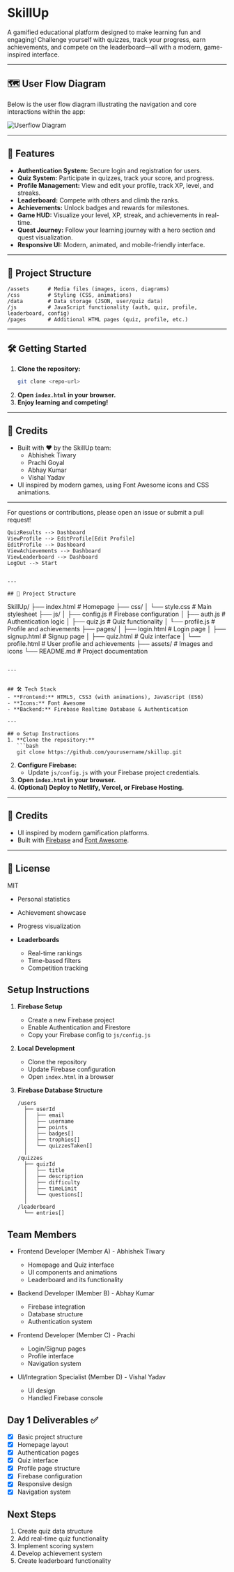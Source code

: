 # SkillUp

A gamified educational platform designed to make learning fun and engaging! Challenge yourself with quizzes, track your progress, earn achievements, and compete on the leaderboard—all with a modern, game-inspired interface.

---

## 🗺️ User Flow Diagram

Below is the user flow diagram illustrating the navigation and core interactions within the app:

![Userflow Diagram](assets/userflow-diagram.png)

---

## 🚀 Features
- **Authentication System:** Secure login and registration for users.
- **Quiz System:** Participate in quizzes, track your score, and progress.
- **Profile Management:** View and edit your profile, track XP, level, and streaks.
- **Leaderboard:** Compete with others and climb the ranks.
- **Achievements:** Unlock badges and rewards for milestones.
- **Game HUD:** Visualize your level, XP, streak, and achievements in real-time.
- **Quest Journey:** Follow your learning journey with a hero section and quest visualization.
- **Responsive UI:** Modern, animated, and mobile-friendly interface.

---

## 📁 Project Structure
```
/assets      # Media files (images, icons, diagrams)
/css         # Styling (CSS, animations)
/data        # Data storage (JSON, user/quiz data)
/js          # JavaScript functionality (auth, quiz, profile, leaderboard, config)
/pages       # Additional HTML pages (quiz, profile, etc.)
```

---

## 🛠️ Getting Started
1. **Clone the repository:**
   ```bash
   git clone <repo-url>
   ```
2. **Open `index.html` in your browser.**
3. **Enjoy learning and competing!**

---

## 🙌 Credits
- Built with ❤️ by the SkillUp team:
  - Abhishek Tiwary
  - Prachi Goyal
  - Abhay Kumar
  - Vishal Yadav
- UI inspired by modern games, using Font Awesome icons and CSS animations.

---

For questions or contributions, please open an issue or submit a pull request!

    QuizResults --> Dashboard
    ViewProfile --> EditProfile[Edit Profile]
    EditProfile --> Dashboard
    ViewAchievements --> Dashboard
    ViewLeaderboard --> Dashboard
    LogOut --> Start
```

---

## 📂 Project Structure

```
SkillUp/
├── index.html              # Homepage
├── css/
│   └── style.css           # Main stylesheet
├── js/
│   ├── config.js           # Firebase configuration
│   ├── auth.js             # Authentication logic
│   ├── quiz.js             # Quiz functionality
│   └── profile.js          # Profile and achievements
├── pages/
│   ├── login.html          # Login page
│   ├── signup.html         # Signup page
│   ├── quiz.html           # Quiz interface
│   └── profile.html        # User profile and achievements
├── assets/                 # Images and icons
└── README.md               # Project documentation
```

---


## 🛠️ Tech Stack
- **Frontend:** HTML5, CSS3 (with animations), JavaScript (ES6)
- **Icons:** Font Awesome
- **Backend:** Firebase Realtime Database & Authentication

---

## ⚙️ Setup Instructions
1. **Clone the repository:**
   ```bash
   git clone https://github.com/yourusername/skillup.git
   ```
2. **Configure Firebase:**
   - Update `js/config.js` with your Firebase project credentials.
3. **Open `index.html` in your browser.**
4. **(Optional) Deploy to Netlify, Vercel, or Firebase Hosting.**

---

## 🙏 Credits
- UI inspired by modern gamification platforms.
- Built with [Firebase](https://firebase.google.com/) and [Font Awesome](https://fontawesome.com/).

---

## 📄 License
MIT
  - Personal statistics
  - Achievement showcase
  - Progress visualization

- **Leaderboards**
  - Real-time rankings
  - Time-based filters
  - Competition tracking

## Setup Instructions

1. **Firebase Setup**
   - Create a new Firebase project
   - Enable Authentication and Firestore
   - Copy your Firebase config to `js/config.js`

2. **Local Development**
   - Clone the repository
   - Update Firebase configuration
   - Open `index.html` in a browser

3. **Firebase Database Structure**
   ```
   /users
     ├── userId
     │   ├── email
     │   ├── username
     │   ├── points
     │   ├── badges[]
     │   ├── trophies[]
     │   └── quizzesTaken[]
     │
   /quizzes
     ├── quizId
     │   ├── title
     │   ├── description
     │   ├── difficulty
     │   ├── timeLimit
     │   └── questions[]
     │
   /leaderboard
     └── entries[]
   ```

## Team Members

- Frontend Developer (Member A) - Abhishek Tiwary
  - Homepage and Quiz interface
  - UI components and animations
  - Leaderboard and its functionality

- Backend Developer (Member B) - Abhay Kumar
  - Firebase integration
  - Database structure
  - Authentication system

- Frontend Developer (Member C) - Prachi
  - Login/Signup pages
  - Profile interface
  - Navigation system

- UI/Integration Specialist (Member D) - Vishal Yadav
  - UI design
  - Handled Firebase console

## Day 1 Deliverables ✅

- [x] Basic project structure
- [x] Homepage layout
- [x] Authentication pages
- [x] Quiz interface
- [x] Profile page structure
- [x] Firebase configuration
- [x] Responsive design
- [x] Navigation system

## Next Steps

1. Create quiz data structure
2. Add real-time quiz functionality
3. Implement scoring system
4. Develop achievement system
5. Create leaderboard functionality
